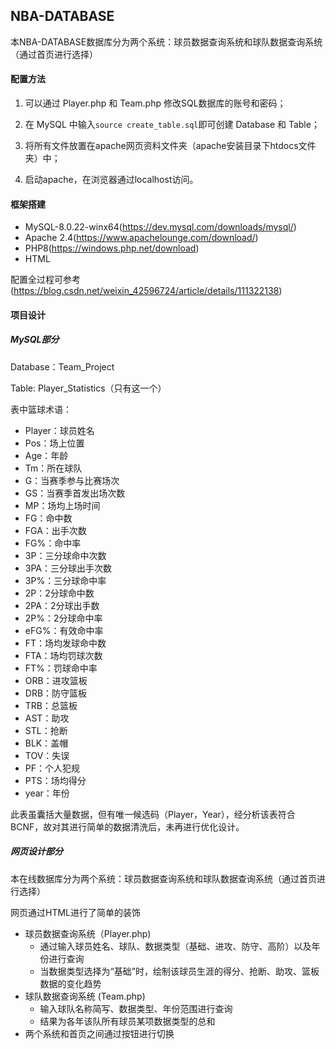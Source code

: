 ## NBA-DATABASE
本NBA-DATABASE数据库分为两个系统：球员数据查询系统和球队数据查询系统（通过首页进行选择）

#### 配置方法

1. 可以通过 Player.php 和 Team.php 修改SQL数据库的账号和密码；
2. 在 MySQL 中输入`source create_table.sql`即可创建 Database 和 Table；

3. 将所有文件放置在apache网页资料文件夹（apache安装目录下htdocs文件夹）中；
4. 启动apache，在浏览器通过localhost访问。

#### 框架搭建

* MySQL-8.0.22-winx64(https://dev.mysql.com/downloads/mysql/)
* Apache 2.4(https://www.apachelounge.com/download/)
* PHP8(https://windows.php.net/download)
* HTML

配置全过程可参考(https://blog.csdn.net/weixin_42596724/article/details/111322138)

#### 项目设计

##### MySQL部分

Database：Team_Project

Table: Player_Statistics（只有这一个）

表中篮球术语：

* Player：球员姓名
* Pos：场上位置
* Age：年龄
* Tm：所在球队
* G：当赛季参与比赛场次
* GS：当赛季首发出场次数
* MP：场均上场时间
* FG：命中数
* FGA：出手次数
* FG%：命中率
* 3P：三分球命中次数
* 3PA：三分球出手次数
* 3P%：三分球命中率
* 2P：2分球命中数
* 2PA：2分球出手数
* 2P%：2分球命中率
* eFG%：有效命中率
* FT：场均发球命中数
* FTA：场均罚球次数
* FT%：罚球命中率
* ORB：进攻篮板
* DRB：防守篮板
* TRB：总篮板
* AST：助攻
* STL：抢断
* BLK：盖帽
* TOV：失误
* PF：个人犯规
* PTS：场均得分
* year：年份

此表虽囊括大量数据，但有唯一候选码（Player，Year），经分析该表符合BCNF，故对其进行简单的数据清洗后，未再进行优化设计。

##### 网页设计部分

本在线数据库分为两个系统：球员数据查询系统和球队数据查询系统（通过首页进行选择）

网页通过HTML进行了简单的装饰

* 球员数据查询系统（Player.php)
  * 通过输入球员姓名、球队、数据类型（基础、进攻、防守、高阶）以及年份进行查询
  * 当数据类型选择为“基础”时，绘制该球员生涯的得分、抢断、助攻、篮板数据的变化趋势
* 球队数据查询系统 (Team.php)
  * 输入球队名称简写、数据类型、年份范围进行查询
  * 结果为各年该队所有球员某项数据类型的总和
* 两个系统和首页之间通过按钮进行切换
